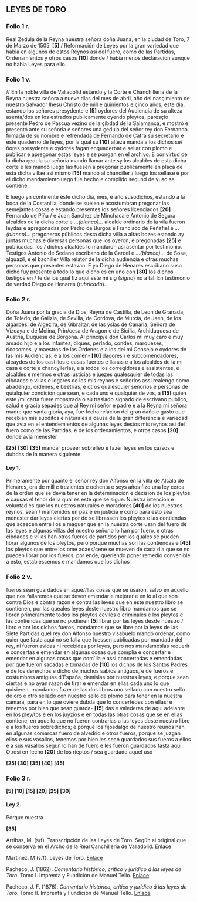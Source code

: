 ## LEYES DE TORO 

### Folio 1 r.

Real Zedula de la Reyna nuestra señora doña Juana, en la ciudad de Toro, 7 de Marzo de 1505.
**[5]** / Reformación de Leyes por la gran variedad que habia en algunos de estos Reynos asi del fuero, como de las Partidas, Ordenamientos y otros casos **[10]** donde / habia menos declaracion aunque no habia Leyes para ello. 

### Folio 1 v. 

// En la noble villa de Valladolid estando y la Corte e Chanchilleria de la Reyna nuestra señora a nueve dias del mes de abril, año del nasçimiento de nuestro Salvador Ihesu Christo de mill e quinientos e çinco años, este dia, estando los señores presydente e **[5]** oydores del Audiencia de su alteza asenta/dos en los estrados publicamente oyendo pleytos, paresçio presente Pedro de Pascua vezino de la çibdad de la Salamanca, e mostró e presentó ante su señoria e señores una çedula del señor rey don Fernando firmada de su nombre e refrendada de Fernando de Çafra su secretario e este quaderno de leyes, por la qual su **[10]** alteza manda a los dichos se/ñores presydente e oydores fagan enquadernar e sellar con plomo e publicar e apregonar estas leyes e se pongan en el archivo. E por virtud de la dicha çedula su señoria mandó llamar ante sy los alcaldes de esta dicha corte e les mandó luego las fuesen a pregonar publicamente en plaça de esta dicha villae asi mismo **[15]** mandó al chanciller / luego los sellase e por el dicho mandamientoluego fue hecho e complido segund de yuso se contiene. 

E luego yn continente este dicho dia, mes, e año susodichos, estando a la boca de la Costanilla, donde se suelen e acostumbran pregonar las semejantes cosas e estando presentes los señores liçenciados **[20]** Fernando de Piña / e Juan Sanchez de Minchaca e Antonio de Segura alcaldes de la dicha corte e *...(blanco)...* alcalde ordinario de la vila fueron leydas e apregonadas por Pedro de Burgos e Francisco de Peñafiel e *...(blanco)...* pregoneros públicos desta dicha villa a altas bozes estando ay juntas muchas e diversas personas que los oyeron, e pregonadas **[25]**  e publicadas, los / dichos alcaldes lo mandaron asi asentar por testimonio. Testigos Antonio de Sedano escribano de la Carcel e *...(blanco)...* de Sosa, alguazil, e el bachiller Villa relator de la dicha audiencia e otras muchas personas que presentes estavan. E yo Diego de Henares escribano suso dicho fuy presente a todo lo que dicho es en uno con **[30]** los dichos testigos en / fe de los qual fiz aqui este mi sig (*signo*) no a tal. En testimonio de verdad Diego de Henares (*rubricado*). 

### Folio 2 r. 

Doña Juana por la gracia de Dios, Reyna de Castilla, de Leon de Granada, de Toledo, de Galizia, de Sevilla, de Cordova, de Murcia, de Jaen, de los algarbes, de Algezira, de Gibraltar, de las yslas de Canaria, Señora de Vizcaya e de Molina, Prin/cesa de Aragon e de Sicilia, Archiduquesa de Austria, Duquesa de Borgoña. Al princip/e don Carlos mi muy caro e muy amado hijo e a los infantes, diques, perlado, condes, marqueses, ricosomes, y maestros de las Ordenes e a los del mi Consejo e oydores de las mis Audiencias, e a los comen- **[10]** dadores / e subcomendadores, alcaydes de los castillos e casas fuertes e llanas e a los alcaldes de la mi casa e corte e chancyllerias, e a todos los corregidores e assistentes, e alcaldes e merinos e otras iusticias e juezes qualesquier de todas las cibdades e villas e logares de los mis reynos e señorios assi realengo como  abadengo, ordenes, e beetrias, e otros qualesquier señorios e personas de quialquier condicion que sean, e cada uno e qualquier de vos, a **[15]** quien este /mi carta fuere monstrada o su traslado signado de escrivano publico, salud e gracia sepades que al Rey mi señor e padre e a la Reyna mi señora madre que  santa gloria, aya, fue fecha relacion del gran daño e gasto que recebian mis subditos e naturales a causa de la gran differencia e variedad que avia en el entendemientos de algunas leyes destos mis reynos asi del fuero como de las Partidas, e de los ordenamientos, e otros casos **[20]** donde avia menester

**[25]** 
**[30]**
**[35]** mandar proveer sobrelleo e fazer leyes en los ca/sos e dubdas de la manera siguiente:

#### Ley 1. 

Primeramente por quanto el señor rey don Alfonso en la villa de Alcala de Henares, era de mill e trezientos e ochenta e seys años fizo una ley cerca de la orden que se devia tener en la determinacion e decision de los pleytos e causas el tenor de la qual es este que se sigue: Nuestra intencion e voluntad es que los nuestros naturales e moradores **[40]** de los nuestros reynos, sean / mantenidos en paz e en justicia e como para esto sea menester dar leyes ciertas por do se librassen los pleytos e las contiendas que acaecen entre llos e maguer que en la nuestra corte usan del fuero de las leyes e algunas villas del nuestro señorio lo han por fuero, e otras cibdades e villas han otros fueros de partidos por los quales se pueden librar algunos de los pleytos, pero porque muchas son las contiendas e **[45]** los pleytos que entre los ome acaes/cene se mueven de cada dia que se no pueden librar por los fueros, por ende, queriendo poner remedio convenible a esto, establescemos e mandamos que los dichos 

### Folio 2 v. 

fueros sean guardados en aque//llas cosas que se usaron, salvo en aquello que nos fallaremos que se deven emendar e mejorar e en lo al que son contra Dios e contra razon e contra las leyes que en este nuestro libro se contienen, por las queales leyes deste nuestro libro mandamos que se libren primeramente todos los pleytos ceviles e criminales e los pleytos e las contiendas que se no podieren **[5]** librar por las leyes desde nuestro / libro e por los dichos fueros, mandamos que se libre por la leyes de las Siete Partidas quel rey don Alfonso nuestro visabuelo mandó ordenar, como quier que fasta aqui no se falla que fuessen publicadas por mandado del rey, ni fueron avidas ni recebidas por leyes, pero nos mandamoslas requerir e concertas e emendar en algunas cosas que complia e concertar e emendar en algunas cosas que com´lia e assi concertadas e emendadas por que fueron sacadas e tomadas de **[10]** los dichos de los Santos Padres e de los dere/chos e dicho de muchos sabios antiguos, e de fueros e costumbres antiguas d´España, damislas por nuestras leyes, e porque sean ciertas e no ayan razon de tirar e emendar en ellas cada uno lo que quisieren, mandamos fazer dellas dos libros uno sellado con nuestro sello de oro e otro sellado con nuestro sello de plomo para tener en la nuestra camara, para en lo que oviere dubda que lo concertedes con ellas; e tenemos por bien que sean guarda- **[15]** das e valederas de aqui adelante en los pley/tos e en los juyzios e en todas las otras cosas que se en ellas contiene, en aquello que no fueron contrarias a las leyes deste nuestro libro e a los fueros sobredichos; e porque los fijosdalgo de nuestro reunos han en algunas comarcas fuero de alvedrio e otros fueros, porque se juzgan ellos e sus vasallos, tenemos por bien les sean guardados sus fueros a ellos e a sus vasallos segun lo han de fuero e les fueron guardados fasta aqui. Otrosi en fecho **[20]** de los rieptos / sea guardado aquel uso 

**[25]** 
**[30]**
**[35]**
**[40]** 
**[45]**

### Folio 3 r. 

**[5]**
**[10]**
**[15]**
**[20]**
**[25]**
**[30]**

#### Ley 2. 

Porque nuestra 

**[35]**



Arribas, M. (s/f). Transcripción de las Leyes de Toro. Según el original que se conserva en el Archo de la Real Canchillería de Valladolid. [Enlace](https://faculty.georgetown.edu/sallesrv/courses/SPAN-459/span459/pdfs/leyes_toro/leyes_96.pdf)  

Martínez, M (s/f). Leyes de Toro. [Enlace](http://www.artic.ua.es/biblioteca/u85/documentos/1840.pdf)

Pacheco, J. (1862). *Comentario histórico, crítico y jurídico á las leyes de Toro*. Tomo I. Imprenta y Fundición de Manuel Tello. [Enlace](https://archive.org/details/BRes0029541)

Pacheco, J. F. (1876). *Comentario histórico, crítico y jurídico á las leyes de Toro*. Tomo II. Imprenta y Fundición de Manuel Tello. [Enlace](https://archive.org/details/BRes0029542)
